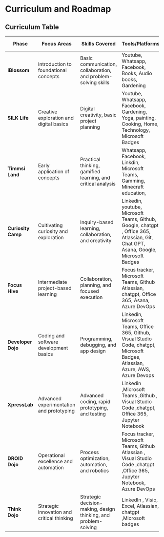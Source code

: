 # Curriculum and Roadmap

## Curriculum Table

| **Phase**           | **Focus Areas**                             | **Skills Covered**                                                | **Tools/Platforms**                   | **Expected Outcomes**                                                 |
|----------------------|---------------------------------------------|-------------------------------------------------------------------|----------------------------------------|------------------------------------------------------------------------|
| **iBlossom**         | Introduction to foundational concepts       | Basic communication, collaboration, and problem-solving skills   | Youtube, Whatsapp, Facebook, Books, Audio books, Gardening       | Understanding foundational principles and essential teamwork skills.  |
| **SILK Life**        | Creative exploration and digital basics     | Digital creativity, basic project planning                       | Youtube, Whatsapp, Facebook, Gardening, Yoga, painting, Cooking, Home, Technology, Microsoft Badges                 | Familiarity with creative tools and introductory project workflows.    |
| **Timmsi Land**      | Early application of concepts               | Practical thinking, gamified learning, and critical analysis      | Whatsapp, Facebook, Linkdin, Microsoft Teams, Gamming, Minecraft education,              | Initial application of learning in interactive, gamified environments. |
| **Curiosity Camp**   | Cultivating curiosity and exploration       | Inquiry-based learning, collaboration, and creativity             | Linkedin,  youtube, Microsoft Teams, Github,  Google, chatgpt , Office 365, Atlassian, Git, Chat GPT, Asana, Google, Microsoft Badges          | Enhanced ability to explore and learn actively through curiosity.      |
| **Focus Hive**       | Intermediate project-based learning         | Collaboration, planning, and focused execution                   | Focus tracker, Microsoft Teams, Github Atlassian, chatgpt, Office 365, Asana, Azure DevOps                   | Ability to contribute meaningfully to projects in teams.               |
| **Developer Dojo**   | Coding and software development basics      | Programming, debugging, and app design                           | Linkedin, Microsoft Teams, Office 365, Github,  Visual Studio Code, chatgpt, Microsoft Badges, Atlassian, Azure, AWS, Azure Devops     | Understanding programming fundamentals and building simple software.   |
| **XpressLab**        | Advanced experimentation and prototyping    | Advanced coding, rapid prototyping, and testing                  | Linkedin ,Microsoft Teams ,Github , Visual Studio Code ,chatgpt, Office 365, Jupyter Notebook         | Development of prototypes and experimentation in a hands-on setting.   |
| **DROID Dojo**        | Operational excellence and automation       | Process optimization, automation, and robotics                   | Focus tracker, Microsoft Teams, Github Atlassian , Visual Studio Code ,chatgpt ,Office 365, Jupyter Notebook, Azure DevOps    | Mastery in automating processes and managing operational workflows.    |
| **Think Dojo**       | Strategic innovation and critical thinking  | Strategic decision-making, design thinking, and problem-solving  | LinkedIn , Visio, Excel, Atlassian, chatgpt ,Microsoft badges                   | Advanced innovation skills to solve real-world problems effectively.   |


